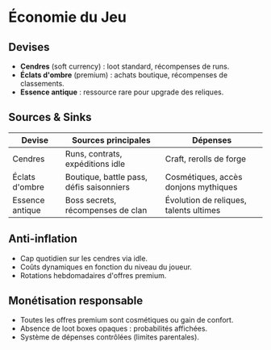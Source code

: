 # Économie du Jeu

## Devises
- **Cendres** (soft currency) : loot standard, récompenses de runs.
- **Éclats d'ombre** (premium) : achats boutique, récompenses de classements.
- **Essence antique** : ressource rare pour upgrade des reliques.

## Sources & Sinks
| Devise | Sources principales | Dépenses |
| ------ | ------------------ | -------- |
| Cendres | Runs, contrats, expéditions idle | Craft, rerolls de forge |
| Éclats d'ombre | Boutique, battle pass, défis saisonniers | Cosmétiques, accès donjons mythiques |
| Essence antique | Boss secrets, récompenses de clan | Évolution de reliques, talents ultimes |

## Anti-inflation
- Cap quotidien sur les cendres via idle.
- Coûts dynamiques en fonction du niveau du joueur.
- Rotations hebdomadaires d'offres premium.

## Monétisation responsable
- Toutes les offres premium sont cosmétiques ou gain de confort.
- Absence de loot boxes opaques : probabilités affichées.
- Système de dépenses contrôlées (limites parentales).
